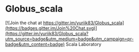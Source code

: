 # Globus_scala

[![Join the chat at https://gitter.im/yuriik83/Globus_scala](https://badges.gitter.im/Join%20Chat.svg)](https://gitter.im/yuriik83/Globus_scala?utm_source=badge&utm_medium=badge&utm_campaign=pr-badge&utm_content=badge)
Scala Laboratory

